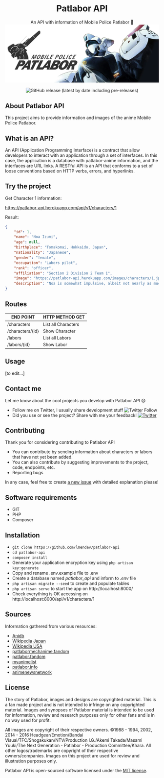 <h1 align="center">Patlabor API</h1>

<p align="center">
An API with information of Mobile Police Patlabor 🤖
<img src=".assets/patlabor_banner.webp" alt="Patlabor banner">
</p>

<p align="center">
    <img alt="GitHub release (latest by date including pre-releases)" src="https://img.shields.io/github/v/release/lmendev/patlabor-api?include_prereleases">
</p>

## About Patlabor API

This project aims to provide information and images of the anime Mobile Police Patlabor.

## What is an API?

An API (Application Programming Interface) is a contract that allow developers to interact with an application through a set of interfaces. In this case, the application is a database with patlabor-anime information, and the interfaces are URL links. A RESTful API is an API that conforms to a set of loose conventions based on HTTP verbs, errors, and hyperlinks.

## Try the project

Get Character 1 information:

https://patlabor-api.herokuapp.com/api/v1/characters/1

Result:

```json
{
    "id": 1,
    "name": "Noa Izumi",
    "age": null,
    "birthplace": "Tomakomai, Hokkaido, Japan",
    "nationality": "Japanese",
    "gender": "female",
    "occupation": "Labors pilot",
    "rank": "officer",
    "affiliation": "Section 2 Division 2 Team 1",
    "image": "https://patlabor-api.herokuapp.com/images/characters/1.jpg",
    "description": "Noa is somewhat impulsive, albeit not nearly as much as Ohta... "
}
```

## Routes

| END POINT        | HTTP METHOD GET     |
| -----------      | ---------------     |
| /characters      | List all Characters |
| /characters/{id} | Show Character      |
| /labors          | List all Labors     |
| /labors/{id}     | Show Labor          |

## Usage

[to edit...]

## Contact me
Let me know about the cool projects you develop with Patlabor API 😄

- Follow me on Twitter, I usually share development stuff <img alt="Twitter Follow" src="https://img.shields.io/twitter/follow/Lmendev?style=social"> 
- Did you use or see the project? Share with me your feedback! <a href="https://twitter.com/intent/tweet?text=Hi! @Lmendev I just saw your project &url=https%3A%2F%2Fgithub.com%2FLmendev%2FPatlabor-api"><img alt="Twitter" src="https://img.shields.io/twitter/url?style=social&url=https%3A%2F%2Ftwitter.com%2FLmendev"></a>

## Contributing

Thank you for considering contributing to Patlabor API

- You can contribute by sending information about characters or labors that have not yet been added.
- You can also contribute by suggesting improvements to the project, code, endpoints, etc.
- Reporting bugs 

In any case, feel free to create [a new issue](https://github.com/lmendev/patlabor-api/issues) with detailed explanation please!

## Software requirements

- GIT
- PHP
- Composer

## Installation

* `git clone https://github.com/lmendev/patlabor-api`
* `cd patlabor-api`
* `composer install`
* Generate your application encryption key using `php artisan key:generate`
* Copy and rename .env.example file to .env
* Create a database named *patlabor_api* and inform to *.env* file
* `php artisan migrate --seed` to create and populate tables
* `php artisan serve` to start the app on http://localhost:8000/
* Check everything is OK accessing on http://localhost:8000/api/v1/characters/1


## Sources
Information gathered from various resources:

- [Anidb](https://anidb.net)
- [Wikipedia Japan](https://ja.wikipedia.org/wiki/%E6%A9%9F%E5%8B%95%E8%AD%A6%E5%AF%9F%E3%83%91%E3%83%88%E3%83%AC%E3%82%A4%E3%83%90%E3%83%BC%E3%81%AE%E7%99%BB%E5%A0%B4%E4%BA%BA%E7%89%A9#.E7.89.B9.E8.BB.8A.E4.BA.8C.E8.AA.B2_.E7.AC.AC.E4.BA.8C.E5.B0.8F.E9.9A.8A) 
- [Wikipedia USA](https://en.wikipedia.org/wiki/List_of_Patlabor_characters#Section_2_Division_2)
- [patlabormechanime.fandom](https://patlabormechanime.fandom.com/es/wiki/Mikiyasu_Shinshi)
- [patlabor.fandom](https://patlabor.fandom.com/)
- [myanimelist](https://myanimelist.net/)
- [patlabor.info](http://www.patlabor.info/)
- [animenewsnetwork](http://www.animenewsnetwork.com/search?q=patlabor)

## License

The story of Patlabor, images and designs are copyrighted material. This is a fan made project and is not intended to infringe on any copyrighted material. Images and synopses of Patlabor material is intended to be used for information, review and research purposes only for other fans and is in no way used for profit.

All images are copyright of their respective owners. ©1988 - 1994, 2002, 2014 - 2016 Headgear/Emotion/Bandai Visual/TFC/Shogakukan/NTV/Production I.G./Akemi Takada/Masami Yuuki/The Next Generation - Patlabor - Production Committee/Khara. All other logos/trademarks are copyright of their respective owners/companies. Images on this project are used for review and illustration purposes only.

Patlabor API is open-sourced software licensed under the [MIT license](https://opensource.org/licenses/MIT).
